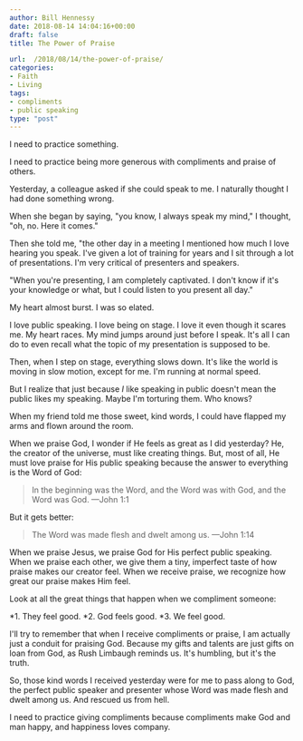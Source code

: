 ```yaml
---
author: Bill Hennessy
date: 2018-08-14 14:04:16+00:00
draft: false
title: The Power of Praise

url:  /2018/08/14/the-power-of-praise/
categories:
- Faith
- Living
tags:
- compliments
- public speaking
type: "post"
---
```


I need to practice something.

I need to practice being more generous with compliments and praise of others.

Yesterday, a colleague asked if she could speak to me. I naturally thought I had done something wrong.

When she began by saying, "you know, I always speak my mind," I thought, "oh, no. Here it comes."

Then she told me, "the other day in a meeting I mentioned how much I love hearing you speak. I've given a lot of training for years and I sit through a lot of presentations. I'm very critical of presenters and speakers.

"When you're presenting, I am completely captivated. I don't know if it's your knowledge or what, but I could listen to you present all day."

My heart almost burst. I was so elated.

I love public speaking. I love being on stage. I love it even though it scares me. My heart races. My mind jumps around just before I speak. It's all I can do to even recall what the topic of my presentation is supposed to be.

Then, when I step on stage, everything slows down. It's like the world is moving in slow motion, except for me. I'm running at normal speed.

But I realize that just because _I_ like speaking in public doesn't mean the public likes my speaking. Maybe I'm torturing them. Who knows?

When my friend told me those sweet, kind words, I could have flapped my arms and flown around the room.

When we praise God, I wonder if He feels as great as I did yesterday? He, the creator of the universe, must like creating things. But, most of all, He must love praise for His public speaking because the answer to everything is the Word of God:



> In the beginning was the Word, and the Word was with God, and the Word was God. —John 1:1



But it gets better:



> The Word was made flesh and dwelt among us. —John 1:14



When we praise Jesus, we praise God for His perfect public speaking. When we praise each other, we give them a tiny, imperfect taste of how praise makes our creator feel. When we receive praise, we recognize how great our praise makes Him feel.

Look at all the great things that happen when we compliment someone:




*1. They feel good.
*2. God feels good.
*3. We feel good.


I'll try to remember that when I receive compliments or praise, I am actually just a conduit for praising God. Because my gifts and talents are just gifts on loan from God, as Rush Limbaugh reminds us. It's humbling, but it's the truth.

So, those kind words I received yesterday were for me to pass along to God, the perfect public speaker and presenter whose Word was made flesh and dwelt among us. And rescued us from hell.

I need to practice giving compliments because compliments make God and man happy, and happiness loves company.
